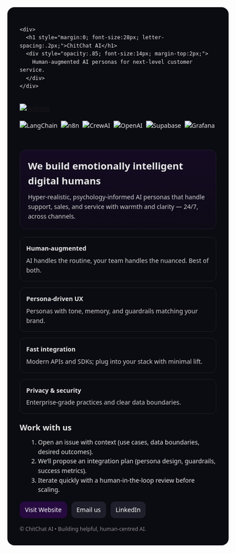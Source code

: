 <!-- ChitChat AI • Organization Profile README (HTML only) -->
<!-- Save as: .github/profile/README.md -->

<div style="font-family: ui-sans-serif, system-ui, -apple-system, Segoe UI, Roboto, 'Helvetica Neue', Arial; line-height:1.55; color:#e6e6e6; background:#0b0b12; padding:28px; border-radius:16px;">

  <!-- Header -->
  <div style="display:flex; align-items:center; gap:16px; margin-bottom:16px;">
   
    <div>
      <h1 style="margin:0; font-size:28px; letter-spacing:.2px;">ChitChat AI</h1>
      <div style="opacity:.85; font-size:14px; margin-top:2px;">
        Human-augmented AI personas for next-level customer service.
      </div>
    </div>
  </div>

  <!-- Badges -->
  <div style="display:flex; flex-wrap:wrap; gap:8px; margin:10px 0 22px;">
    <a href="https://chitchatai.co.za" target="_blank">
      <img alt="Website" src="https://img.shields.io/badge/website-chitchatai.co.za-7b5cd6?style=flat&logo=google-chrome&logoColor=white">
    </a>
   <!-- Updated Tool Stack Badges -->
<div style="display:flex; flex-wrap:wrap; gap:8px; margin:10px 0 22px;">
  <img alt="LangChain" src="https://img.shields.io/badge/LangChain-000000?style=flat&logo=langchain&logoColor=white">
  <img alt="n8n" src="https://img.shields.io/badge/n8n-1A1A1A?style=flat&logo=n8n&logoColor=white">
  <img alt="CrewAI" src="https://img.shields.io/badge/CrewAI-0A0A0A?style=flat&logo=robot&logoColor=white">
  <img alt="OpenAI" src="https://img.shields.io/badge/OpenAI-412991?style=flat&logo=openai&logoColor=white">
  <img alt="Supabase" src="https://img.shields.io/badge/Supabase-3ECF8E?style=flat&logo=supabase&logoColor=white">
  <img alt="Grafana" src="https://img.shields.io/badge/Grafana-F46800?style=flat&logo=grafana&logoColor=white">
</div>

  
  </div>

  <!-- Hero -->
  <div style="padding:18px 18px; border:1px solid #1f1f2b; border-radius:14px; background:linear-gradient(180deg, rgba(38,10,64,.35), rgba(38,10,64,.1)); margin-bottom:18px;">
    <h2 style="margin:0 0 10px; font-size:22px;">We build emotionally intelligent digital humans</h2>
    <p style="margin:0; opacity:.9;">
      Hyper-realistic, psychology-informed AI personas that handle support, sales, and
      service with warmth and clarity — 24/7, across channels.
    </p>
  </div>

  <!-- Value props -->
  <div style="display:grid; grid-template-columns: repeat(auto-fit, minmax(220px, 1fr)); gap:14px; margin:18px 0 8px;">
    <div style="border:1px solid #1f1f2b; border-radius:12px; padding:14px;">
      <div style="font-weight:600; margin-bottom:6px;">Human-augmented</div>
      <div style="opacity:.9;">AI handles the routine, your team handles the nuanced. Best of both.</div>
    </div>
    <div style="border:1px solid #1f1f2b; border-radius:12px; padding:14px;">
      <div style="font-weight:600; margin-bottom:6px;">Persona-driven UX</div>
      <div style="opacity:.9;">Personas with tone, memory, and guardrails matching your brand.</div>
    </div>
    <div style="border:1px solid #1f1f2b; border-radius:12px; padding:14px;">
      <div style="font-weight:600; margin-bottom:6px;">Fast integration</div>
      <div style="opacity:.9;">Modern APIs and SDKs; plug into your stack with minimal lift.</div>
    </div>
    <div style="border:1px solid #1f1f2b; border-radius:12px; padding:14px;">
      <div style="font-weight:600; margin-bottom:6px;">Privacy & security</div>
      <div style="opacity:.9;">Enterprise-grade practices and clear data boundaries.</div>
    </div>
  </div>


  <!-- How to engage -->
  <h3 style="margin:18px 0 8px; font-size:18px;">Work with us</h3>
  <ol style="margin:0 0 16px 18px;">
    <li>Open an issue with context (use cases, data boundaries, desired outcomes).</li>
    <li>We’ll propose an integration plan (persona design, guardrails, success metrics).</li>
    <li>Iterate quickly with a human-in-the-loop review before scaling.</li>
  </ol>

  <!-- Contact / links -->
  <div style="display:flex; flex-wrap:wrap; gap:10px; align-items:center; margin-top:6px;">
    <a href="https://chitchatai.co.za" target="_blank" style="background:#260a40; color:#fff; padding:8px 12px; border-radius:10px; text-decoration:none;">Visit Website</a>
    <a href="mailto:info@chitchatai.co.za" style="background:#1f1f2b; color:#fff; padding:8px 12px; border-radius:10px; text-decoration:none;">Email us</a>
    <a href="https://www.linkedin.com/company/chitchatai/" target="_blank" style="background:#1f1f2b; color:#fff; padding:8px 12px; border-radius:10px; text-decoration:none;">LinkedIn</a>
  </div>

  <!-- Footer note -->
  <div style="opacity:.6; font-size:12px; margin-top:16px;">
    © ChitChat AI • Building helpful, human-centred AI.
  </div>
</div>
